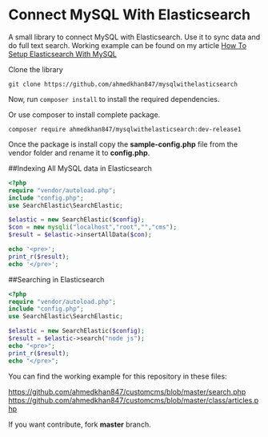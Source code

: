 # Connect MySQL With Elasticsearch

A small library to connect MySQL with Elasticsearch. Use it to sync data and do full text search. Working example can be found on my article [How To Setup Elasticsearch With MySQL](https://www.cloudways.com/blog/setup-elasticsearch-with-mysql/)


Clone the library

`git clone https://github.com/ahmedkhan847/mysqlwithelasticsearch`

Now, run `composer install` to install the required dependencies. 

Or use composer to install complete package.

`composer require ahmedkhan847/mysqlwithelasticsearch:dev-release1`

Once the package is install copy the **sample-config.php** file from the vendor folder and rename it to **config.php**.

##Indexing All MySQL data in Elasticsearch
```php
<?php
require "vendor/autoload.php";
include "config.php";
use SearchElastic\SearchElastic;

$elastic = new SearchElastic($config);
$con = new mysqli("localhost","root","","cms");
$result = $elastic->insertAllData($con);

echo '<pre>';
print_r($result);
echo '</pre>';
```

##Searching in Elasticsearch
```php
<?php
require "vendor/autoload.php";
include "config.php";
use SearchElastic\SearchElastic;

$elastic = new SearchElastic($config);
$result = $elastic->search("node js");
echo "<pre>";
print_r($result);
echo "</pre>";
```
You can find the working example for this repository in these files:

https://github.com/ahmedkhan847/customcms/blob/master/search.php 
https://github.com/ahmedkhan847/customcms/blob/master/class/articles.php

If you want contribute, fork **master** branch.

